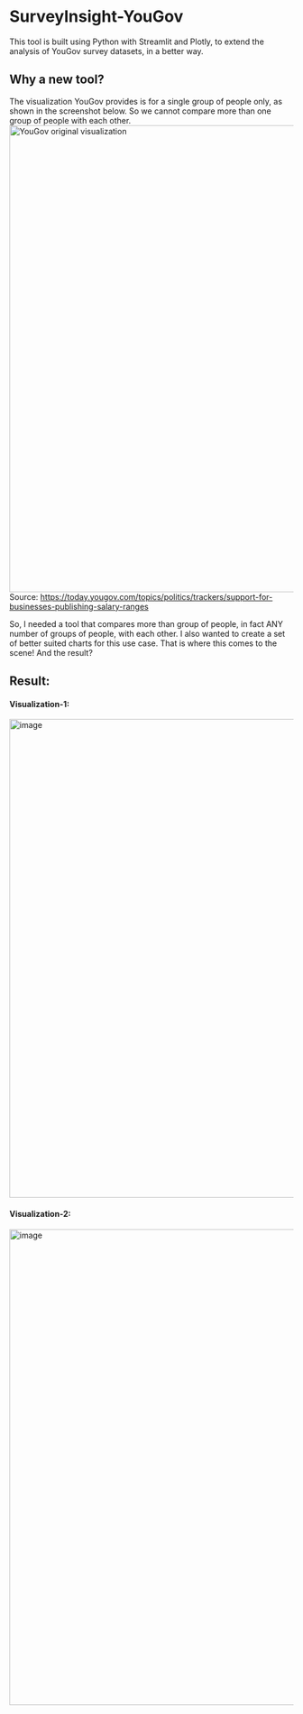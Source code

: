 # SurveyInsight-YouGov
This tool is built using Python with Streamlit and Plotly, to extend the analysis of YouGov survey datasets, in a better way.

## Why a new tool?

The visualization YouGov provides is for a single group of people only, as shown in the screenshot below. So we cannot compare more than one group of people with each other.
<img width="1822" height="828" alt="YouGov original visualization" src="https://github.com/user-attachments/assets/17a60c84-55ce-4078-b2a4-526e5abe146b" />
Source: https://today.yougov.com/topics/politics/trackers/support-for-businesses-publishing-salary-ranges

So, I needed a tool that compares more than group of people, in fact ANY number of groups of people, with each other.
I also wanted to create a set of better suited charts for this use case. That is where this comes to the scene! And the result?

## Result:

#### Visualization-1:

<img width="1299" height="849" alt="image" src="https://github.com/user-attachments/assets/868ab297-bc8f-4cf3-a8ac-a04e9277f881" />

#### Visualization-2:

<img width="1336" height="844" alt="image" src="https://github.com/user-attachments/assets/899ee2f9-1120-4487-8879-0ff071908302" />




